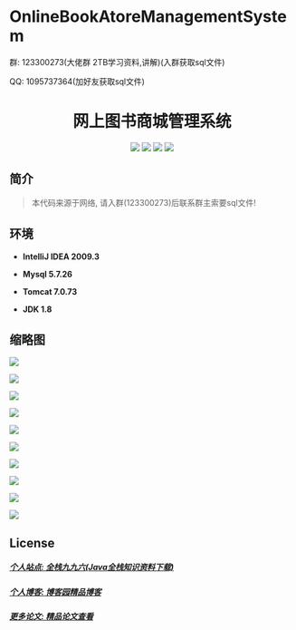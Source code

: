 # OnlineBookAtoreManagementSystem



<p>群: 123300273(大佬群 2TB学习资料,讲解)(入群获取sql文件)</p>
<p>QQ: 1095737364(加好友获取sql文件)</p>

<p><h1 align="center">网上图书商城管理系统</h1></p>

<p align="center">
	<img src="https://img.shields.io/badge/jdk-1.8-orange.svg"/>
    <img src="https://img.shields.io/badge/servlet-5.x-lightgrey.svg"/>
    <img src="https://img.shields.io/badge/jsp-3.x-blue.svg"/>
    <img src="https://img.shields.io/badge/jdbc-3.x-blue.svg"/>
</p>

## 简介

> 本代码来源于网络, 请入群(123300273)后联系群主索要sql文件!
>





## 环境

- <b>IntelliJ IDEA 2009.3</b>

- <b>Mysql 5.7.26</b>

- <b>Tomcat 7.0.73</b>

- <b>JDK 1.8</b>


## 缩略图

![](https://img2020.cnblogs.com/blog/588112/202101/588112-20210110180326126-1782378242.png)

![](https://img2020.cnblogs.com/blog/588112/202101/588112-20210110180333850-1556850941.png)

![](https://img2020.cnblogs.com/blog/588112/202101/588112-20210110180341375-397284366.png)

![](https://img2020.cnblogs.com/blog/588112/202101/588112-20210110180349619-1160497329.png)

![](https://img2020.cnblogs.com/blog/588112/202101/588112-20210110180401520-495756538.png)

![](https://img2020.cnblogs.com/blog/588112/202101/588112-20210110180409555-1603486108.png)

![](https://img2020.cnblogs.com/blog/588112/202101/588112-20210110180416364-389157280.png)

![](https://img2020.cnblogs.com/blog/588112/202101/588112-20210110180426264-1047224429.png)

![](https://img2020.cnblogs.com/blog/588112/202101/588112-20210110180433311-1568848603.png)

![](https://img2020.cnblogs.com/blog/588112/202101/588112-20210110180444266-1104929925.png)

## License


##### [个人站点: 全栈九九六(Java全栈知识资料下载)](https://www.blog996.com/)
##### [个人博客: 博客园精品博客](https://www.cnblogs.com/yysbolg/)
##### [更多论文: 精品论文查看](https://www.cnblogs.com/yysbolg/category/1886262.html)

